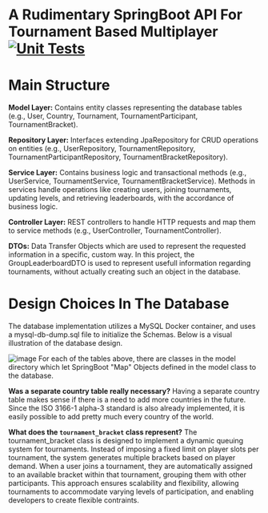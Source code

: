 # A Rudimentary SpringBoot API For Tournament Based Multiplayer [![Unit Tests](https://github.com/mbudak21/backend-engineering-case-study/actions/workflows/docker-image.yml/badge.svg)](https://github.com/mbudak21/backend-engineering-case-study/actions/workflows/docker-image.yml)



# Main Structure

**Model Layer:**
Contains entity classes representing the database tables (e.g., User, Country, Tournament, TournamentParticipant, TournamentBracket).

**Repository Layer:**
Interfaces extending JpaRepository for CRUD operations on entities (e.g., UserRepository, TournamentRepository, TournamentParticipantRepository, TournamentBracketRepository).

**Service Layer:**
Contains business logic and transactional methods (e.g., UserService, TournamentService, TournamentBracketService).
Methods in services handle operations like creating users, joining tournaments, updating levels, and retrieving leaderboards, with the accordance of business logic.

**Controller Layer:**
REST controllers to handle HTTP requests and map them to service methods (e.g., UserController, TournamentController).

**DTOs:**
Data Transfer Objects which are used to represent the requested information in a specific, custom way. In this project, the GroupLeaderboardDTO is used to represent usefull information regarding tournaments, without actually creating such an object in the database. 

# Design Choices In The Database
The database implementation utilizes a MySQL Docker container, and uses a mysql-db-dump.sql file to initialize the Schemas. Below is a visual illustration of the database design.

![image](https://github.com/user-attachments/assets/e42d2d63-8761-45fe-8242-1aeac13ed588)
For each of the tables above, there are classes in the model directory which let SpringBoot "Map" Objects defined in the model class to the database. 

**Was a separate country table really necessary?**
Having a separate country table makes sense if there is a need to add more countries in the future. Since the ISO 3166-1 alpha-3 standard is also already implemented, it is easily possible to add pretty much every country of the world.

**What does the `tournament_bracket` class represent?**
The tournament_bracket class is designed to implement a dynamic queuing system for tournaments. Instead of imposing a fixed limit on player slots per tournament, the system generates multiple brackets based on player demand. When a user joins a tournament, they are automatically assigned to an available bracket within that tournament, grouping them with other participants. This approach ensures scalability and flexibility, allowing tournaments to accommodate varying levels of participation, and enabling developers to create flexible contraints. 
